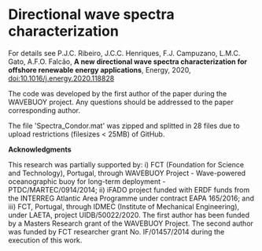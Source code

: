 # Directional wave spectra characterization
 
For details see P.J.C. Ribeiro, J.C.C. Henriques, F.J. Campuzano, L.M.C. Gato, A.F.O. Falcão, **A new directional wave spectra characterization for offshore renewable energy applications**, Energy, 2020, [doi:10.1016/j.energy.2020.118828](http://www.sciencedirect.com/science/article/pii/S0360544220319356)

The code was developed by the first author of the paper during the WAVEBUOY project. Any questions should be addressed to the paper corresponding author. 

The file 'Spectra_Condor.mat' was zipped and splitted in 28 files due to upload restrictions (filesizes < 25MB) of GitHub. 



**Acknowledgments**

This research was partially supported by: i) FCT (Foundation for Science and Technology), Portugal, through WAVEBUOY Project - Wave-powered oceanographic buoy for long-term deployment - PTDC/MARTEC/0914/2014; ii) iFADO project funded with ERDF funds from the INTERREG Atlantic Area Programme under contract EAPA 165/2016; and iii) FCT, Portugal, through IDMEC (Institute of Mechanical Engineering), under LAETA, project UIDB/50022/2020. The first author has been funded by a Masters Research grant of the WAVEBUOY Project. The second author was funded by FCT researcher grant No. IF/01457/2014 during the execution of this work.
